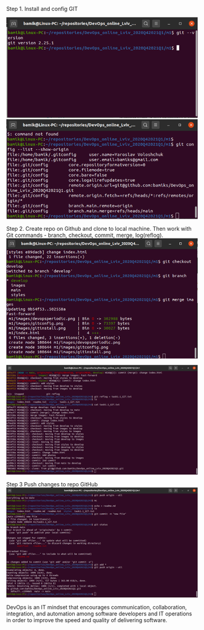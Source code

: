 Step 1. Install and config GIT

![install](images/gitinstall.png)
![config](images/gitconfig.png)

Step 2. Create repo on Github and clone to local machine. Then work with Git commands -  branch, checkout, commit, merge, log(reflog).
![scr1](images/screen1.png)

![scr2](images/screen2.png)

Step 3 Push changes to repo GitHub
![scr3](images/screen3.png)

DevOps is an IT mindset that encourages communication, collaboration, integration, and automation among software developers and IT operations in order to improve the speed and quality of delivering software.
